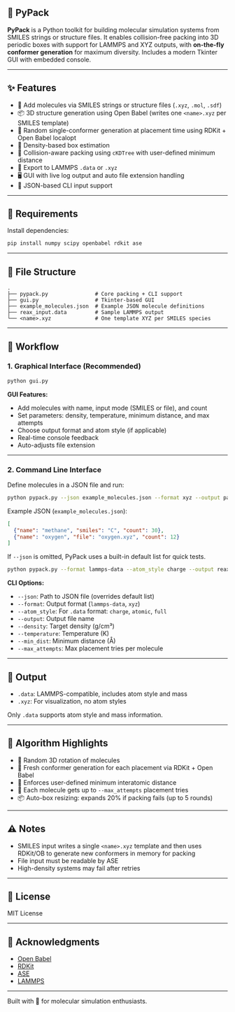 ## 🧬 PyPack

**PyPack** is a Python toolkit for building molecular simulation systems from SMILES strings or structure files. It enables collision-free packing into 3D periodic boxes with support for LAMMPS and XYZ outputs, with **on-the-fly conformer generation** for maximum diversity. Includes a modern Tkinter GUI with embedded console.

---

## ✨ Features

* 🧪 Add molecules via SMILES strings or structure files (`.xyz`, `.mol`, `.sdf`)
* 📦 3D structure generation using Open Babel (writes one `<name>.xyz` per SMILES template)
* 🎲 Random single-conformer generation at placement time using RDKit + Open Babel localopt
* 📐 Density-based box estimation
* 🧱 Collision-aware packing using `cKDTree` with user-defined minimum distance
* 💾 Export to LAMMPS `.data` or `.xyz`
* 🖥️ GUI with live log output and auto file extension handling
* 🧾 JSON-based CLI input support

---

## 🧰 Requirements

Install dependencies:

```bash
pip install numpy scipy openbabel rdkit ase
```

---

## 📁 File Structure

```
.
├── pypack.py               # Core packing + CLI support
├── gui.py                  # Tkinter-based GUI
├── example_molecules.json  # Example JSON molecule definitions
├── reax_input.data         # Sample LAMMPS output
└── <name>.xyz              # One template XYZ per SMILES species
```

---

## 🚀 Workflow

### 1. Graphical Interface (Recommended)

```bash
python gui.py
```

**GUI Features:**

* Add molecules with name, input mode (SMILES or file), and count
* Set parameters: density, temperature, minimum distance, and max attempts
* Choose output format and atom style (if applicable)
* Real-time console feedback
* Auto-adjusts file extension

---

### 2. Command Line Interface

Define molecules in a JSON file and run:

```bash
python pypack.py --json example_molecules.json --format xyz --output packed_system.xyz
```

Example JSON (`example_molecules.json`):

```json
[
  {"name": "methane", "smiles": "C", "count": 30},
  {"name": "oxygen", "file": "oxygen.xyz", "count": 12}
]
```

If `--json` is omitted, PyPack uses a built-in default list for quick tests.

```bash
python pypack.py --format lammps-data --atom_style charge --output reax_input.data
```

**CLI Options:**

* `--json`: Path to JSON file (overrides default list)
* `--format`: Output format (`lammps-data`, `xyz`)
* `--atom_style`: For `.data` format: `charge`, `atomic`, `full`
* `--output`: Output file name
* `--density`: Target density (g/cm³)
* `--temperature`: Temperature (K)
* `--min_dist`: Minimum distance (Å)
* `--max_attempts`: Max placement tries per molecule

---

## 📄 Output

* `.data`: LAMMPS-compatible, includes atom style and mass
* `.xyz`: For visualization, no atom styles

Only `.data` supports atom style and mass information.

---

## 🧠 Algorithm Highlights

* 🔄 Random 3D rotation of molecules
* 🎲 Fresh conformer generation for each placement via RDKit + Open Babel
* 📏 Enforces user-defined minimum interatomic distance
* 🔁 Each molecule gets up to `--max_attempts` placement tries
* 📦 Auto-box resizing: expands 20% if packing fails (up to 5 rounds)

---

## ⚠️ Notes

* SMILES input writes a single `<name>.xyz` template and then uses RDKit/OB to generate new conformers in memory for packing
* File input must be readable by ASE
* High-density systems may fail after retries

---

## 📜 License

MIT License

---

## 🙌 Acknowledgments

* [Open Babel](https://openbabel.org/)
* [RDKit](https://www.rdkit.org/)
* [ASE](https://wiki.fysik.dtu.dk/ase/)
* [LAMMPS](https://lammps.org/)

---

Built with 🧬 for molecular simulation enthusiasts.
